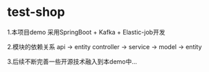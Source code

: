 # test-shop

1.本项目demo 采用SpringBoot + Kafka + Elastic-job开发

2.模块的依赖关系
 api -> entity
 controller -> service -> model -> entity

3.后续不断完善一些开源技术融入到本demo中...
